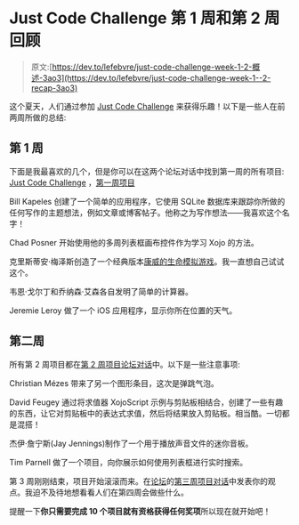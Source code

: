 # Just Code Challenge 第 1 周和第 2 周回顾

> 原文:[https://dev.to/lefebvre/just-code-challenge-week-1-2-概述-3ao3](https://dev.to/lefebvre/just-code-challenge-week-1--2-recap-3ao3)

这个夏天，人们通过参加 [Just Code Challenge](https://dev.to/lefebvre/just-code-challenge-28la) 来获得乐趣！以下是一些人在前两周所做的总结:

## 第 1 周

下面是我最喜欢的几个，但是你可以在这两个论坛对话中找到第一周的所有项目: [Just Code Challenge](https://forum.xojo.com/48375-just-code-challenge) ，[第一周项目](https://forum.xojo.com/48422-just-code-challenge-week-1-projects)

Bill Kapeles 创建了一个简单的应用程序，它使用 SQLite 数据库来跟踪你所做的任何写作的主题想法，例如文章或博客帖子。他称之为写作想法——我喜欢这个名字！

Chad Posner 开始使用他的多周列表框画布控件作为学习 Xojo 的方法。

克里斯蒂安·梅泽斯创造了一个经典版本[康威的生命模拟游戏](https://en.wikipedia.org/wiki/Conway%27s_Game_of_Life)。我一直想自己试试这个。

韦恩·戈尔丁和乔纳森·艾森各自发明了简单的计算器。

Jeremie Leroy 做了一个 iOS 应用程序，显示你所在位置的天气。

## 第二周

所有第 2 周项目都在[第 2 周项目论坛对话](https://forum.xojo.com/48550-just-code-challenge-week-2-projects)中。以下是一些注意事项:

Christian Mézes 带来了另一个图形条目，这次是弹跳气泡。

David Feugey 通过将求值器 XojoScript 示例与剪贴板相结合，创建了一些有趣的东西，让它对剪贴板中的表达式求值，然后将结果放入剪贴板。相当酷。一切都是混搭！

杰伊·詹宁斯(Jay Jennings)制作了一个用于播放声音文件的迷你音板。

Tim Parnell 做了一个项目，向你展示如何使用列表框进行实时搜索。

第 3 周刚刚结束，项目开始滚滚而来。在[论坛](http://forum.xojo.com)的[第三周项目对话](https://forum.xojo.com/48658-just-code-challenge-week-3-projects)中发表你的观点。我迫不及待地想看看人们在第四周会做些什么。

提醒一下**你只需要完成 10 个项目就有资格获得任何奖项**所以现在就开始吧！